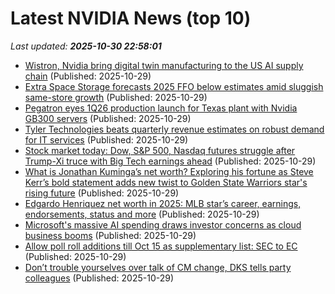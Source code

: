 # Latest NVIDIA News (top 10)
_Last updated: **2025-10-30 22:58:01**_

- [Wistron, Nvidia bring digital twin manufacturing to the US AI supply chain](https://www.digitimes.com/news/a20251029PD235/taiwan-wistron-manufacturing-nvidia-supply-chain.html) (Published: 2025-10-29)
- [Extra Space Storage forecasts 2025 FFO below estimates amid sluggish same-store growth](https://biztoc.com/x/14138d1dab5e1d06) (Published: 2025-10-29)
- [Pegatron eyes 1Q26 production launch for Texas plant with Nvidia GB300 servers](https://www.digitimes.com/news/a20251029PD237/pegatron-texas-plant-nvidia-ai-server-production.html) (Published: 2025-10-29)
- [Tyler Technologies beats quarterly revenue estimates on robust demand for IT services](https://biztoc.com/x/d90698ec548c4f87) (Published: 2025-10-29)
- [Stock market today: Dow, S&P 500, Nasdaq futures struggle after Trump-Xi truce with Big Tech earnings ahead](https://finance.yahoo.com/news/live/stock-market-today-dow-sp-500-nasdaq-futures-struggle-after-trump-xi-truce-with-big-tech-earnings-ahead-224956363.html) (Published: 2025-10-29)
- [What is Jonathan Kuminga’s net worth? Exploring his fortune as Steve Kerr’s bold statement adds new twist to Golden State Warriors star's rising future](https://timesofindia.indiatimes.com/sports/nba/top-stories/what-is-jonathan-kumingas-net-worth-exploring-his-fortune-as-steve-kerrs-bold-statement-adds-new-twist-to-golden-state-warriors-stars-rising-future/articleshow/124924766.cms) (Published: 2025-10-29)
- [Edgardo Henriquez net worth in 2025: MLB star’s career, earnings, endorsements, status and more](https://timesofindia.indiatimes.com/sports/mlb/news/edgardo-henriquez-net-worth-in-2025-mlb-stars-career-earnings-endorsements-status-and-more/articleshow/124924820.cms) (Published: 2025-10-29)
- [Microsoft's massive AI spending draws investor concerns as cloud business booms](https://finance.yahoo.com/news/microsofts-massive-ai-spending-draws-224510514.html) (Published: 2025-10-29)
- [Allow poll roll additions till Oct 15 as supplementary list: SEC to EC](https://timesofindia.indiatimes.com/city/mumbai/allow-poll-roll-additions-till-oct-15-as-supplementary-list-sec-to-ec/articleshow/124916884.cms) (Published: 2025-10-29)
- [Don’t trouble yourselves over talk of CM change, DKS tells party colleagues](https://timesofindia.indiatimes.com/city/bengaluru/dont-trouble-yourselves-over-talk-of-cm-change-dks-tells-party-colleagues/articleshow/124911477.cms) (Published: 2025-10-29)
